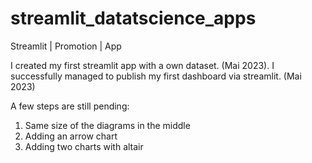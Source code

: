 # streamlit_datatscience_apps
Streamlit | Promotion | App

I created my first streamlit app with a own dataset. (Mai 2023).
I successfully managed to publish my first dashboard via streamlit. (Mai 2023)


A few steps are still pending: 
1. Same size of the diagrams in the middle
2. Adding an arrow chart
3. Adding two charts with altair
